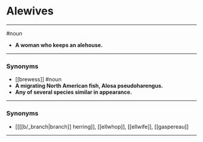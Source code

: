 # Alewives
---
#noun
- **A woman who keeps an alehouse.**
---
### Synonyms
- [[brewess]]
#noun
- **A migrating North American fish, Alosa pseudoharengus.**
- **Any of several species similar in appearance.**
---
### Synonyms
- [[[[b/_branch|branch]] herring]], [[ellwhop]], [[ellwife]], [[gaspereau]]
---
